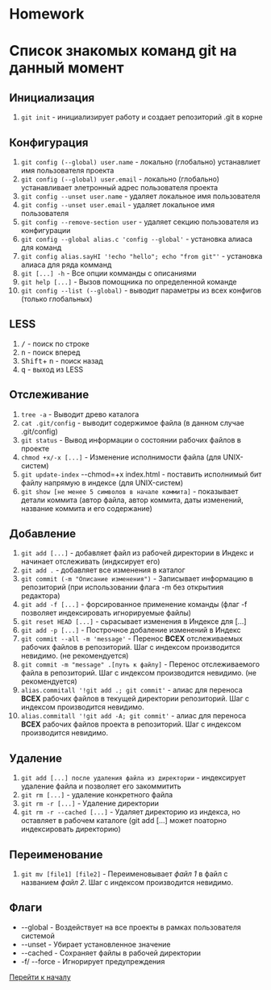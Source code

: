 # Homework

# <a id="title1"> Список знакомых команд git на данный момент</a>

## Инициализация

1. `git init` - инициализирует работу и создает репозиторий .git в корне

## Конфигурация

1. `git config (--global) user.name` - локально (глобально) устанавлиет имя пользователя проекта
2. `git config (--global) user.email` - локально (глобально) устанавливает элетронный адрес пользователя проекта
3. `git config --unset user.name` - удаляет локальное имя пользователя
4. `git config --unset user.email` - удаляет локальное имя пользователя
5. `git config --remove-section user` - удаляет секцию пользователя из конфигурации
6. `git config --global alias.c 'config --global'` - установка алиаса для команд
7. `git config alias.sayHI '!echo "hello"; echo "from git"'` - установка алиаса для ряда комманд
8. `git [...] -h` - Все опции комманды с описаниями
9. `git help [...]` - Вызов помощника по определенной команде
10. `git config --list (--global)` - выводит параметры из всех конфигов (только глобальных)

## LESS

1. <kbd>/</kbd> - поиск по строке
2. <kbd>n</kbd> - поиск вперед
3. <kbd>Shift</kbd>+ <kbd>n</kbd> - поиск назад
4. <kbd>q</kbd> - выход из LESS

## Отслеживание

1. `tree -a` - Выводит древо каталога
2. `cat .git/config` - выводит содержимое файла (в данном случае .git/config)
3. `git status` - Вывод информации о состоянии рабочих файлов в проекте
4. `chmod +x/-x [...]` - Изменение исполнимости файла (для UNIX-систем)
5. `git update-index` --chmod=+x index.html - поставить исполнимый бит файлу напрямую в индексе (для UNIX-систем)
6. `git show [не менее 5 символов в начале коммита]` - показывает детали коммита (автор файла, автор коммита, даты изменений, название коммита и его содержание)

## Добавление

1. `git add [...]` - добавляет файл из рабочей директории в Индекс и начинает отслеживать (индксирует его)
2. `git add .` - добавляет все изменения в каталог
3. `git commit (-m "Описание изменения")` - Записывает информацию в репозиторий (при использовании флага -m без открытиия редактора)
4. `git add -f [...]` - форсированное применение команды (флаг -f позволяет индексировать игнорируемые файлы)
5. `git reset HEAD [...]` - сьрасывает изменения в Индексе для [...]
6. `git add -p [...]` - Построчное добаление изменений в Индекс
7. `git commit --all -m 'message'` - Перенос **ВСЕХ** отслеживаемых рабочих файлов в репозиторий. Шаг с индексом производится невидимо. (не рекомендуется)
8. `git commit -m "message" .[путь к файлу]` - Перенос отслеживаемого файла в репозиторий. Шаг с индексом производится невидимо. (не рекомендуется)
9. `alias.commitall '!git add .; git commit'` - алиас для переноса **ВСЕХ** рабочих файлов в текущей директории репозиторий. Шаг с индексом производится невидимо.
10. `alias.commitall '!git add -A; git commit'` - алиас для переноса **ВСЕХ** рабочих файлов проекта в репозиторий. Шаг с индексом производится невидимо.

## Удаление

1. `git add [...] после удаления файла из директории` - индексирует удаление файла и позволяет его закоммитить
2. `git rm [...]` - удаление конкретного файла
3. `git rm -r [...]` - Удаление директории
4. `git rm -r --cached [...]` - Удаляет директорию из индекса, но оставляет в рабочем каталоге (git add [...] может поаторно индексировать директорию)

## Переименование

1. `git mv [file1] [file2]` - Переименовывает _файл 1_ в файл с названием _файл 2_. Шаг с индексом производится невидимо.

## Флаги

- --global - Воздействует на все проекты в рамках пользователя системой
- --unset - Убирает установленное значение
- --cached - Сохраняет файлы в рабочей директории
- -f/ --force - Игнорирует предупреждения

[Перейти к началу](#title1)
